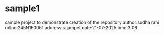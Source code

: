 # sample1
sample project to demonstrate creation of the repository
author:sudha rani
rollno:245N1F0061
address:rajampet
date:21-07-2025
time:3:06

